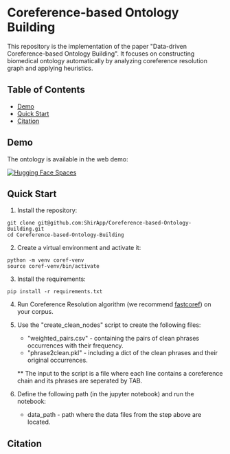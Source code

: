 # Coreference-based Ontology Building

This repository is the implementation of the paper "Data-driven Coreference-based Ontology Building".
It focuses on constructing biomedical ontology automatically by analyzing coreference resolution graph and applying heuristics.

## Table of Contents

- [Demo](#Demo)
- [Quick Start](#quick-start)
- [Citation](#citation)

## Demo

The ontology is available in the web demo:

[![Hugging Face Spaces](https://img.shields.io/badge/%F0%9F%A4%97%20Hugging%20Face-Spaces-blue)](https://huggingface.co/spaces/biu-nlp/Data-driven_Coreference-based_Ontology)


## Quick Start

1. Install the repository:
```
git clone git@github.com:ShirApp/Coreference-based-Ontology-Building.git
cd Coreference-based-Ontology-Building
```

2. Create a virtual environment and activate it:
```
python -m venv coref-venv
source coref-venv/bin/activate
```

3. Install the requirements:
```
pip install -r requirements.txt
```

4. Run Coreference Resolution algorithm (we recommend [fastcoref](https://github.com/shon-otmazgin/fastcoref)) on your corpus.

5. Use the "create_clean_nodes" script to create the following files:
   - "weighted_pairs.csv" - containing the pairs of clean phrases occurrences with their frequency.
   - "phrase2clean.pkl" - including a dict of the clean phrases and their original occurrences.

   ** The input to the script is a file where each line contains a coreference chain and its phrases are seperated by TAB.

6. Define the following path (in the jupyter notebook) and run the notebook:
   - data_path - path where the data files from the step above are located.

## Citation
